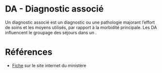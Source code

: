 # DA - Diagnostic associé
<!-- SPDX-License-Identifier: MPL-2.0 -->

Un diagnostic associé est un diagnostic ou une pathologie majorant l’effort de soins et les moyens utilisés, par rapport à la morbidité principale. Les DA influencent le groupage des séjours dans un <PreviewPage text="GHM" link="GHM.html" />.

# Références

- [Fiche](https://solidarites-sante.gouv.fr/professionnels/gerer-un-etablissement-de-sante-medico-social/financement/financement-des-etablissements-de-sante-10795/financement-des-etablissements-de-sante-glossaire/article/diagnostic-associe-da) sur le site internet du ministère
